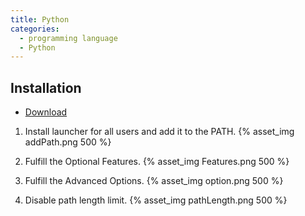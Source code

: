 ```yaml
---
title: Python
categories: 
  - programming language
  - Python
---
```


## Installation
- [Download][1]

  [1]: https://www.python.org/downloads/

1. Install launcher for all users and add it to the PATH.
  {% asset_img addPath.png 500 %}

2. Fulfill the Optional Features.
  {% asset_img Features.png 500 %}

3. Fulfill the Advanced Options.
  {% asset_img option.png 500 %}

4. Disable path length limit.
  {% asset_img pathLength.png 500 %}
